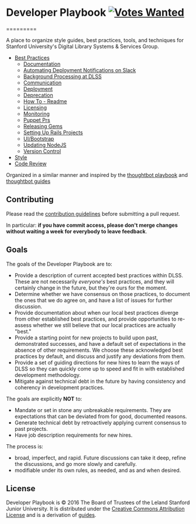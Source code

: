 # Developer Playbook  [![Votes Wanted](https://badge.waffle.io/sul-dlss/DeveloperPlaybook.svg?label=votes&title=Votes%20Wanted)](http://waffle.io/sul-dlss/DeveloperPlaybook)
=========

A place to organize style guides, best practices, tools, and techniques for Stanford University's Digital Library Systems &amp; Services Group.

 - [Best Practices](/best-practices)
   - [Documentation](/best-practices/documentation)
   - [Automating Deployment Notifications on Slack](/best-practices/README.md)
   - [Background Processing at DLSS](/best-practices/background_processing.md)
   - [Communication](/best-practices/communication.md)
   - [Deployment](/best-practices/communication.md)
   - [Deprecation](/best-practices/deprecation.md)
   - [How To - Readme](/best-practices/howto_readme.md)
   - [Licensing](/best-practices/licensing.md)
   - [Monitoring](/best-practices/monitoring.md)
   - [Puppet Prs](/best-practices/monitoring.md)
   - [Releasing Gems](/best-practices/releasing_gems.md)
   - [Setting Up Rails Projects](/best-practices/setting_up_rails_projects.md)
   - [UI/Bootstrap](/best-practices/ui_bootstrap.md)
   - [Updating NodeJS](/best-practices/updating-nodejs.md)
   - [Version Control](/best-practices/version_control.md)
 - [Style](/style)
 - [Code Review](/code-review)

Organized in a similar manner and inspired by the [thoughtbot playbook](http://playbook.thoughtbot.com/) and [thoughtbot guides](https://github.com/thoughtbot/guides)

Contributing
------------

Please read the [contribution guidelines] before submitting a pull request.

In particular: **if you have commit access, please don't merge changes without
waiting a week for everybody to leave feedback**.

[contribution guidelines]: /CONTRIBUTING.md

Goals
-----

The goals of the Developer Playbook are to:

 - Provide a description of current accepted best practices within DLSS.  These are not necessarily *everyone's* best practices, and they will certainly change in the future, but they're ours for the moment.
 - Determine whether we have consensus on those practices, to document the ones that we do agree on, and have a list of issues for further discussion.
 - Provide documentation about when our local best practices diverge from other established best practices, and provide opportunities to re-assess whether we still believe that our local practices are actually "best."
 - Provide a starting point for new projects to build upon past, demonstrated successes, and have a default set of expectations in the absence of other requirements. We choose these acknowledged best practices by default, and discuss and justify any deviations from them.
 - Provide a set of guiding directions for new hires to learn the ways of DLSS so they can quickly come up to speed and fit in with established development methodology.
 - Mitigate against technical debt in the future by having consistency and coherency in development practices.

The goals are explicitly **NOT** to:

 - Mandate or set in stone any unbreakable requirements. They are expectations that can be deviated from for good, documented reasons.
 - Generate technical debt by retroactively applying current consensus to past projects.
 - Have job description requirements for new hires.

The process is:

 - broad, imperfect, and rapid.  Future discussions can take it deep, refine the discussions, and go more slowly and carefully.
 - modifiable under its own rules, as needed, and as and when desired.

License
-------

Developer Playbook is © 2016 The Board of Trustees of the Leland Stanford Junior University. It is distributed under the [Creative Commons
Attribution License](http://creativecommons.org/licenses/by/3.0/) and is a derivation of [guides](https://github.com/thoughtbot/guides).
